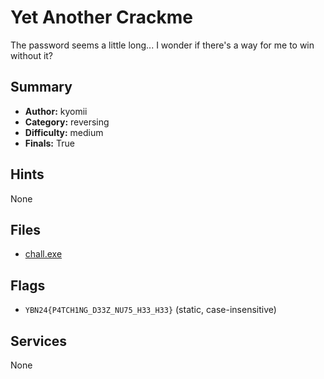 # Yet Another Crackme
The password seems a little long... I wonder if there's a way for me to win without it?

## Summary
- **Author:** kyomii
- **Category:** reversing
- **Difficulty:** medium
- **Finals:** True

## Hints
None

## Files
- [chall.exe](<dist/chall.exe>)

## Flags
- `YBN24{P4TCH1NG_D33Z_NU75_H33_H33}` (static, case-insensitive)

## Services
None
